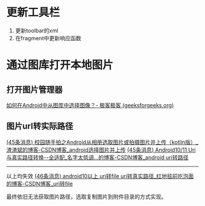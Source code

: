 # 更新工具栏
1. 更新toolbar的xml
2. 在fragment中更新响应函数

# 通过图库打开本地图片

## 打开图片管理器
[如何在Android中从图库中选择图像？- 极客极客 (geeksforgeeks.org)](https://www.geeksforgeeks.org/how-to-select-an-image-from-gallery-in-android/)
## 图片url转实际路径
[(45条消息) 校园随手拍之Android从相册选取图片或拍摄图片并上传（kotlin版）_渣渣斌的博客-CSDN博客_android选择图片并上传](https://blog.csdn.net/qq_47053769/article/details/124270947?spm=1001.2101.3001.6650.4&utm_medium=distribute.pc_relevant.none-task-blog-2%7Edefault%7ECTRLIST%7Edefault-4-124270947-blog-110846682.pc_relevant_blogantidownloadv1&depth_1-utm_source=distribute.pc_relevant.none-task-blog-2%7Edefault%7ECTRLIST%7Edefault-4-124270947-blog-110846682.pc_relevant_blogantidownloadv1&utm_relevant_index=7)
[(45条消息) Android10/11 Uri与真实路径转换--全适配_名字太低调...的博客-CSDN博客_android uri转路径](https://blog.csdn.net/houdada_/article/details/107587762)

---
以上均失效
[(46条消息) android10以上 uri转file uri转真实路径_红地毯前吃泡面的博客-CSDN博客_uri转file](https://blog.csdn.net/jingzz1/article/details/106188462/)

最终依旧无法获取图片路径，选取复制图片到附件目录的方式实现。